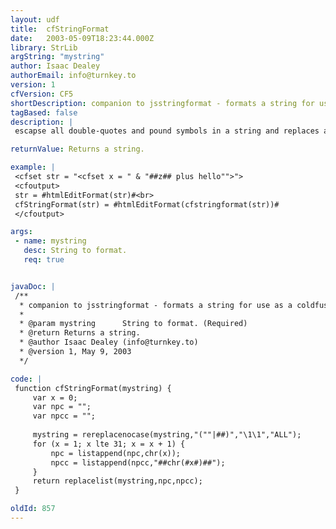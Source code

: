 ```yaml
---
layout: udf
title:  cfStringFormat
date:   2003-05-09T18:23:44.000Z
library: StrLib
argString: "mystring"
author: Isaac Dealey
authorEmail: info@turnkey.to
version: 1
cfVersion: CF5
shortDescription: companion to jsstringformat - formats a string for use as a coldfusion literal value
tagBased: false
description: |
 escapse all double-quotes and pound symbols in a string and replaces all ascii non-printing characters with a #chr(x)# equivalent

returnValue: Returns a string.

example: |
 <cfset str = "<cfset x = " & "##z## plus hello"">">
 <cfoutput>
 str = #htmlEditFormat(str)#<br>
 cfStringFormat(str) = #htmlEditFormat(cfstringformat(str))#
 </cfoutput>

args:
 - name: mystring
   desc: String to format.
   req: true


javaDoc: |
 /**
  * companion to jsstringformat - formats a string for use as a coldfusion literal value
  * 
  * @param mystring      String to format. (Required)
  * @return Returns a string. 
  * @author Isaac Dealey (info@turnkey.to) 
  * @version 1, May 9, 2003 
  */

code: |
 function cfStringFormat(mystring) { 
     var x = 0; 
     var npc = ""; 
     var npcc = ""; 
 
     mystring = rereplacenocase(mystring,"(""|##)","\1\1","ALL"); 
     for (x = 1; x lte 31; x = x + 1) { 
         npc = listappend(npc,chr(x)); 
         npcc = listappend(npcc,"##chr(#x#)##"); 
     } 
     return replacelist(mystring,npc,npcc); 
 }

oldId: 857
---
```


